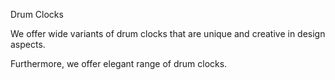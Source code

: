 Drum Clocks

We offer wide variants of drum clocks that are unique and creative in design aspects. 

Furthermore, we offer elegant range of drum clocks.
